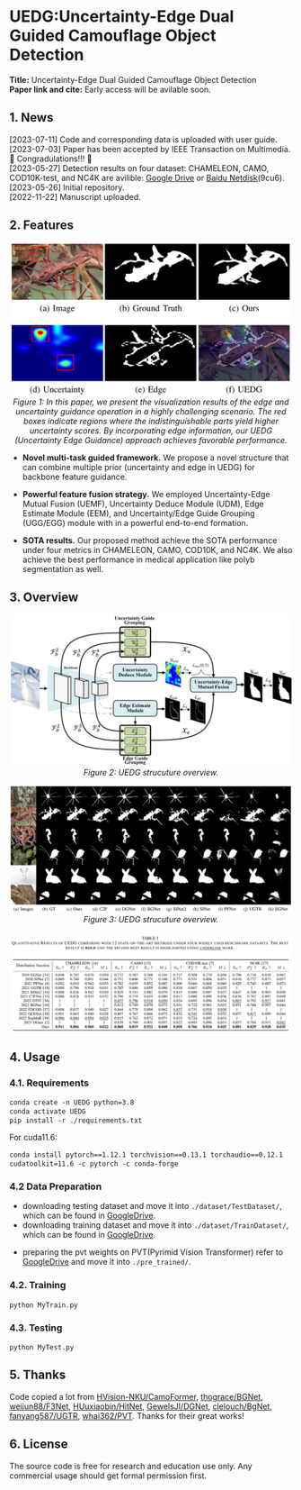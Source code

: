 #  UEDG:Uncertainty-Edge Dual Guided Camouflage Object Detection

__Title:__ Uncertainty-Edge Dual Guided Camouflage Object Detection  
__Paper link and cite:__ Early access will be avilable soon.


## 1. News
[2023-07-11] Code and corresponding data is uploaded with user guide.   
[2023-07-03] Paper has been accepted by IEEE Transaction on Multimedia. :partying_face: Congradulations!!! :partying_face:  
[2023-05-27] Detection results on four dataset: CHAMELEON, CAMO, COD10K-test, and NC4K are avilible: [Google Drive](https://drive.google.com/drive/folders/1FVmgbhKsKE6eG8wb1gMcgq1nQMgJBqOB?usp=sharing) or [Baidu Netdisk](https://pan.baidu.com/s/1tUQ41eoah9vMCPDg_Ytg7Q)(9cu6).  
[2023-05-26] Initial repository.  
[2022-11-22] Manuscript uploaded.

## 2. Features
<p align="center">
    <img src="assest/features.png"/> <br/>
    <em> 
    Figure 1: In this paper, we present the visualization results of the edge and uncertainty guidance operation in a highly challenging scenario. The red boxes indicate regions where the indistinguishable parts yield higher uncertainty scores. By incorporating edge information, our UEDG (Uncertainty Edge Guidance) approach achieves favorable performance.
    </em>
</p>

- **Novel multi-task guided framework.** We propose a novel structure that can combine multiple prior (uncertainty and edge in UEDG) for backbone feature guidance.

- **Powerful feature fusion strategy.** We employed Uncertainty-Edge
Mutual Fusion (UEMF), Uncertainty Deduce Module (UDM), Edge Estimate Module (EEM), and  Uncertainty/Edge Guide Grouping (UGG/EGG) module with in a powerful end-to-end formation.

- **SOTA results.** Our proposed method achieve the SOTA performance under four metrics in CHAMELEON, CAMO, COD10K, and NC4K. We also achieve the best performance in medical application like polyb segmentation as well.

## 3. Overview
<p align="center">
    <img src="assest/overview.png"/> <br/>
    <em> 
    Figure 2: UEDG strucuture overview.
    </em>
</p>

<p align="center">
    <img src="assest/qualitative results.png"/> <br/>
    <em> 
    Figure 3: UEDG strucuture overview.
    </em>
</p>

<p align="center">
    <img src="assest/quantitative results.png"/> <br/>

</p>

## 4. Usage
### 4.1. Requirements
    conda create -n UEDG python=3.8
    conda activate UEDG
    pip install -r ./requirements.txt

For cuda11.6:

    conda install pytorch==1.12.1 torchvision==0.13.1 torchaudio==0.12.1 cudatoolkit=11.6 -c pytorch -c conda-forge
    
### 4.2 Data Preparation
+ downloading testing dataset and move it into `./dataset/TestDataset/`, which can be found in [GoogleDrive](https://drive.google.com/file/d/1DEbplYxjyu_w-NDqvKfXO3i9Ug5X4TuQ/view?usp=sharing).
+ downloading training dataset and move it into `./dataset/TrainDataset/`, which can be found in [GoogleDrive](https://drive.google.com/file/d/1RL5--50oRsDG79d6hNr3yoDU5irfjd_e/view?usp=sharing).
<!-- + downloading pretrained weights `Net_epoch_best.pth` and move it into `./log/Mytrain/`, which can be found in [GoogleDrive](https://drive.google.com/file/d/1PD2mexy-IwnyWsb7WF59V1VAF24UKOcu/view?usp=sharing). -->
+ preparing the pvt weights on PVT(Pyrimid Vision Transformer) refer to [GoogleDrive](https://drive.google.com/file/d/1txdBmzFbob19z8jb-VN5cuCGidohD7_L/view?usp=sharing) and move it into `./pre_trained/`.

### 4.2. Training
    python MyTrain.py
### 4.3. Testing
    python MyTest.py

## 5. Thanks
Code copied a lot from [HVision-NKU/CamoFormer](https://github.com/HVision-NKU/CamoFormer), [thograce/BGNet](https://github.com/thograce/BGNet.git), [weijun88/F3Net](https://github.com/weijun88/F3Net), [HUuxiaobin/HitNet](https://github.com/HUuxiaobin/HitNet.git), [GewelsJI/DGNet](https://github.com/GewelsJI/DGNet.git), [clelouch/BgNet](https://github.com/clelouch/BgNet.git), [fanyang587/UGTR](https://github.com/fanyang587/UGTR.git), [whai362/PVT](https://github.com/whai362/PVT.git). Thanks for their great works!

## 6. License
The source code is free for research and education use only. Any commercial usage should get formal permission first.
